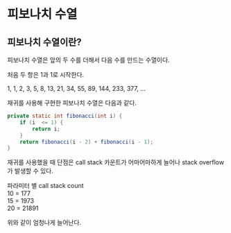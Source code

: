 # 피보나치 수열
## 피보나치 수열이란?

피보나치 수열은 앞의 두 수를 더해서 다음 수를 만드는 수열이다. 

처음 두 항은 1과 1로 시작한다.

1, 1, 2, 3, 5, 8, 13, 21, 34, 55, 89, 144, 233, 377, ...

재귀를 사용해 구현한 피보나치 수열은 다음과 같다.

```java
private static int fibonacci(int i) {
    if (i  <= 1) {
        return i;
    }
    return fibonacci(i - 2) + fibonacci(i - 1);
}
```

재귀를 사용했을 때 단점은 call stack 카운트가 어마어마하게 늘어나 stack overflow가 발생할 수 있다.

파라미터 별 call stack count  
10 = 177   
15 = 1973  
20 = 21891  

위와 같이 엄청나게 늘어난다.